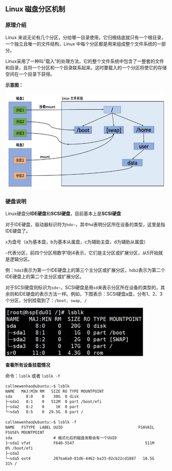 ## Linux 磁盘分区机制

### 原理介绍

Linux 来说无论有几个分区，分给哪一目录使用，它归根结底就只有一个根目录，一个独立且唯一的文件结构，Linux 中每个分区都是用来组成整个文件系统的一部分。

Linux采用了一种叫“载入”的处理方法，它的整个文件系统中包含了一整套的文件和目录，且将一个分区和一个目录联系起来。这时要载入的一个分区将使它的存储空间在一个目录下获得。

**示意图：**

<img src="/images/挂载1.png" height=300>

### 硬盘说明

Linux硬盘分**IDE硬盘**和**SCSI硬盘**，目前基本上是**SCSI硬盘**

对于IDE硬盘，驱动器标识符为`hdx~`，其中`hd`表明分区所在设备的类型，这里是指IDE硬盘了。

`x`为盘号（a为基本盘，b为基本从属盘，c为辅助主盘，d为辅助从属盘）

`~`代表分区，前四个分区用数字1到4表示，它们是主分区或扩展分区，从5开始就是逻辑分区。

例：`hda3`表示为第一个IDE硬盘上的第三个主分区或扩展分区，`hdb2`表示为第二个IDE硬盘上的第二个主分区或扩展分区。

对于SCSI硬盘则标识为`sdx~`，SCSI硬盘是用`sd`来表示分区所在设备的类型的，其余则和IDE硬盘的表示方法一样。例如，下图表示：SCSI硬盘a盘，分有1、2、3个分区，分别挂载到了：`/boot, swap, / `

<img src="/images/挂载示意.png" height=150>

**查看所有设备挂载情况**

命令：`lsblk` 或者 `lsblk -f`

```shell
callmewenhao@ubuntu:~$ lsblk
NAME   MAJ:MIN RM   SIZE RO TYPE MOUNTPOINT
sda      8:0    0    30G  0 disk
├─sda1   8:1    0   512M  0 part /boot/efi
├─sda2   8:2    0     1K  0 part
└─sda5   8:5    0  29.5G  0 part /

callmewenhao@ubuntu:~$ lsblk -f
NAME   FSTYPE  LABEL UUID                                 FSAVAIL FSUSE% MOUNTPOINT
sda                  # 格式化后的磁盘发都会有一个UUID 
├─sda1 vfat          F640-5547                               511M     0% /boot/efi
├─sda2
└─sda5 ext4          207ea6a0-81d6-4462-ba33-02cb22cd1887   18.5G    31% /
```

